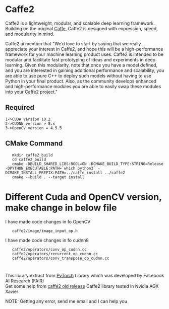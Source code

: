 Caffe2
===================

Caffe2 is a lightweight, modular, and scalable deep learning framework. Building on the original [Caffe](http://caffe.berkeleyvision.org/), Caffe2 is designed with expression, speed, and modularity in mind.

Caffe2.ai mention that "We’d love to start by saying that we really appreciate your interest in Caffe2, and hope this will be a high-performance framework for your machine learning product uses. Caffe2 is intended to be modular and facilitate fast prototyping of ideas and experiments in deep learning. Given this modularity, note that once you have a model defined, and you are interested in gaining additional performance and scalability, you are able to use pure C++ to deploy such models without having to use Python in your final product. Also, as the community develops enhanced and high-performance modules you are able to easily swap these modules into your Caffe2 project."


Required
------------------------------
```
1->CUDA version 10.2 
2->CUDNN version > 8.x 
3->OpenCV version = 4.5.5 
```
CMake Command
------------------------------
```
   mkdir caffe2_build 
   cd caffe2_build
   cmake -DBUILD_SHARED_LIBS:BOOL=ON -DCMAKE_BUILD_TYPE:STRING=Release -DPYTHON_EXECUTABLE:PATH=`which python3` -DCMAKE_INSTALL_PREFIX:PATH=../caffe_install ../caffe2
   cmake --build . --target install 
```

# Different Cuda and OpenCV version, make change in below file

I have made code changes in fo OpenCV
```
   caffe2/image/image_input_op.h
```
I have made code changes in fo cudnn8
```
   caffe2/operators/conv_op_cudnn.cc
   caffe2/operators/recurrent_op_cudnn.cc
   caffe2/operators/conv_transpose_op_cudnn.cc
```

#
This library extract from [PyTorch](https://github.com/pytorch/pytorch) Library which was developed by Facebook AI Research (FAIR) <br />
Get some help from [caffe2 old release](https://github.com/facebookarchive/caffe2)
Caffe2 library tested in Nvidia AGX Xavier <br />

NOTE: Getting any error, send me email and I can help you
